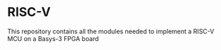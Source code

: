 # RISC-V
This repository contains all the modules needed to implement a RISC-V MCU on a Basys-3 FPGA board 

